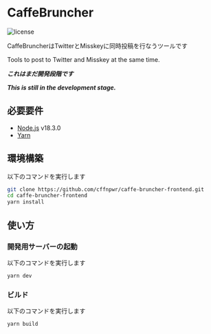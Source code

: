 # CaffeBruncher

![license](https://img.shields.io/github/license/cffnpwr/caffe-bruncher)

CaffeBruncherはTwitterとMisskeyに同時投稿を行なうツールです

Tools to post to Twitter and Misskey at the same time.

***これはまだ開発段階です***

***This is still in the development stage.***

## 必要要件

 - [Node.js](https://nodejs.org) v18.3.0
 - [Yarn](https://yarnpkg.com/)

## 環境構築

以下のコマンドを実行します

```sh
git clone https://github.com/cffnpwr/caffe-bruncher-frontend.git
cd caffe-bruncher-frontend
yarn install
```

## 使い方

### 開発用サーバーの起動

以下のコマンドを実行します

```sh
yarn dev
```

### ビルド

以下のコマンドを実行します

```sh
yarn build
```
